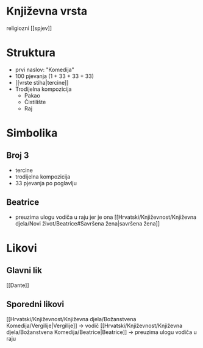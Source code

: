 # Književna vrsta
religiozni [[spjev]]

# Struktura
- prvi naslov: "Komedija"
- 100 pjevanja (1 + 33 + 33 + 33)
- [[vrste stiha|tercine]]
- Trodijelna kompozicija
	- Pakao
	- Čistilište
	- Raj

# Simbolika
## Broj 3
- tercine
- trodijelna kompozicija
- 33 pjevanja po poglavlju
## Beatrice
- preuzima ulogu vodiča u raju jer je ona [[Hrvatski/Književnost/Književna djela/Novi život/Beatrice#Savršena žena|savršena žena]]

# Likovi
## Glavni lik
[[Dante]]
## Sporedni likovi
[[Hrvatski/Književnost/Književna djela/Božanstvena Komedija/Vergilije|Vergilije]] -> vodič
[[Hrvatski/Književnost/Književna djela/Božanstvena Komedija/Beatrice|Beatrice]] -> preuzima ulogu vodiča u raju